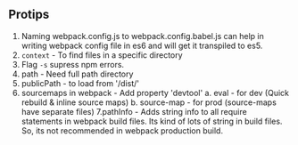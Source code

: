 ## Protips

1. Naming webpack.config.js to webpack.config.babel.js can help in writing webpack config file in es6 and will get it transpiled to es5.
2. `context` - To find files in a specific directory
3. Flag `-s` supress npm errors.
4. path - Need full path directory
5. publicPath - to load from '/dist/'
6. sourcemaps in webpack - Add property 'devtool'
  a. eval - for dev (Quick rebuild & inline source maps)
  b. source-map - for prod (source-maps have separate files)
7.pathInfo - Adds string info to all require statements in webpack build files. Its kind of lots of string in build files. So, its not recommended in webpack production build.
